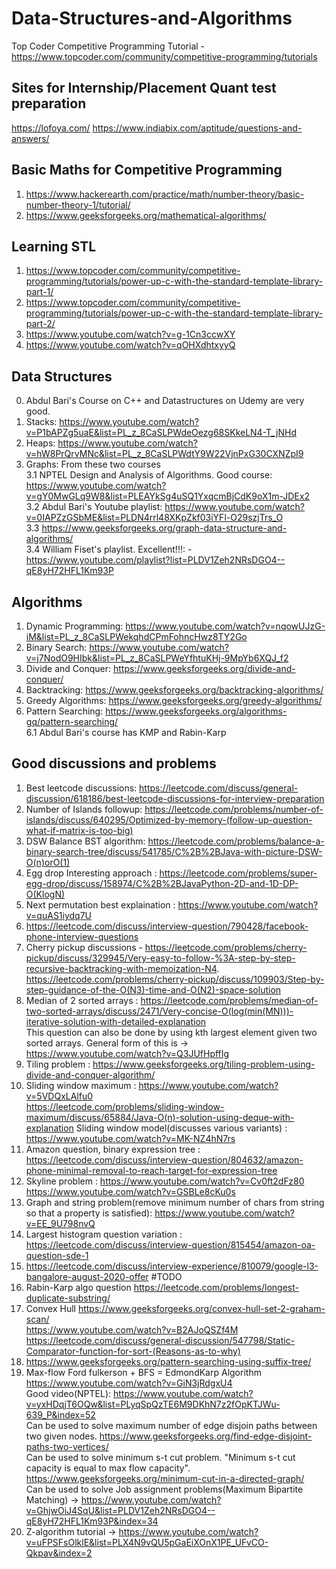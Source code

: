 # Data-Structures-and-Algorithms
Top Coder Competitive Programming Tutorial - https://www.topcoder.com/community/competitive-programming/tutorials

## Sites for Internship/Placement Quant test preparation
https://lofoya.com/
https://www.indiabix.com/aptitude/questions-and-answers/

## Basic Maths for Competitive Programming
1. https://www.hackerearth.com/practice/math/number-theory/basic-number-theory-1/tutorial/
2. https://www.geeksforgeeks.org/mathematical-algorithms/
## Learning STL
1. https://www.topcoder.com/community/competitive-programming/tutorials/power-up-c-with-the-standard-template-library-part-1/
2. https://www.topcoder.com/community/competitive-programming/tutorials/power-up-c-with-the-standard-template-library-part-2/
3. https://www.youtube.com/watch?v=g-1Cn3ccwXY
4. https://www.youtube.com/watch?v=qOHXdhtxyyQ
## Data Structures
0. Abdul Bari's Course on C++ and Datastructures on Udemy are very good.
1. Stacks: https://www.youtube.com/watch?v=P1bAPZg5uaE&list=PL_z_8CaSLPWdeOezg68SKkeLN4-T_jNHd
2. Heaps: https://www.youtube.com/watch?v=hW8PrQrvMNc&list=PL_z_8CaSLPWdtY9W22VjnPxG30CXNZpI9
3. Graphs: From these two courses<br>
  3.1 NPTEL Design and Analysis of Algorithms. Good course: https://www.youtube.com/watch?v=gY0MwGLq9W8&list=PLEAYkSg4uSQ1YxqcmBjCdK9oX1m-JDEx2 <br>
  3.2 Abdul Bari's Youtube playlist: https://www.youtube.com/watch?v=0IAPZzGSbME&list=PLDN4rrl48XKpZkf03iYFl-O29szjTrs_O <br>
  3.3 https://www.geeksforgeeks.org/graph-data-structure-and-algorithms/<br>
  3.4 William Fiset's playlist. Excellent!!!: - https://www.youtube.com/playlist?list=PLDV1Zeh2NRsDGO4--qE8yH72HFL1Km93P <br>
  
## Algorithms
1. Dynamic Programming: https://www.youtube.com/watch?v=nqowUJzG-iM&list=PL_z_8CaSLPWekqhdCPmFohncHwz8TY2Go <br>
2. Binary Search: https://www.youtube.com/watch?v=j7NodO9HIbk&list=PL_z_8CaSLPWeYfhtuKHj-9MpYb6XQJ_f2 <br>
3. Divide and Conquer: https://www.geeksforgeeks.org/divide-and-conquer/ <br>
4. Backtracking: https://www.geeksforgeeks.org/backtracking-algorithms/ <br>
5. Greedy Algorithms: https://www.geeksforgeeks.org/greedy-algorithms/ <br>
6. Pattern Searching: https://www.geeksforgeeks.org/algorithms-gq/pattern-searching/<br>
  6.1 Abdul Bari's course has KMP and Rabin-Karp <br>

## Good discussions and problems
1. Best leetcode discussions: https://leetcode.com/discuss/general-discussion/618186/best-leetcode-discussions-for-interview-preparation <br>
2. Number of Islands followup: https://leetcode.com/problems/number-of-islands/discuss/640295/Optimized-by-memory-(follow-up-question-what-if-matrix-is-too-big)
3. DSW Balance BST algorithm: https://leetcode.com/problems/balance-a-binary-search-tree/discuss/541785/C%2B%2BJava-with-picture-DSW-O(n)orO(1)
4. Egg drop Interesting approach : https://leetcode.com/problems/super-egg-drop/discuss/158974/C%2B%2BJavaPython-2D-and-1D-DP-O(KlogN)
5. Next permutation best explaination : https://www.youtube.com/watch?v=quAS1iydq7U
6. https://leetcode.com/discuss/interview-question/790428/facebook-phone-interview-questions
7. Cherry pickup discussions - https://leetcode.com/problems/cherry-pickup/discuss/329945/Very-easy-to-follow-%3A-step-by-step-recursive-backtracking-with-memoization-N4.
https://leetcode.com/problems/cherry-pickup/discuss/109903/Step-by-step-guidance-of-the-O(N3)-time-and-O(N2)-space-solution
8. Median of 2 sorted arrays : https://leetcode.com/problems/median-of-two-sorted-arrays/discuss/2471/Very-concise-O(log(min(MN)))-iterative-solution-with-detailed-explanation <br>
This question can also be done by using kth largest element given two sorted arrays. General form of this is -> https://www.youtube.com/watch?v=Q3JUfHpffIg
9. Tiling problem : https://www.geeksforgeeks.org/tiling-problem-using-divide-and-conquer-algorithm/
10. Sliding window maximum : https://www.youtube.com/watch?v=5VDQxLAlfu0 <br>
https://leetcode.com/problems/sliding-window-maximum/discuss/65884/Java-O(n)-solution-using-deque-with-explanation
Sliding window model(discusses various variants) : https://www.youtube.com/watch?v=MK-NZ4hN7rs
11. Amazon question, binary expression tree : https://leetcode.com/discuss/interview-question/804632/amazon-phone-minimal-removal-to-reach-target-for-expression-tree
12. Skyline problem : https://www.youtube.com/watch?v=Cv0ft2dFz80 <br>
https://www.youtube.com/watch?v=GSBLe8cKu0s
13. Graph and string problem(remove minimum number of chars from string so that a property is satisfied): https://www.youtube.com/watch?v=EE_9U798nvQ
14. Largest histogram question variation : https://leetcode.com/discuss/interview-question/815454/amazon-oa-question-sde-1
15. https://leetcode.com/discuss/interview-experience/810079/google-l3-bangalore-august-2020-offer
#TODO
16. Rabin-Karp algo question https://leetcode.com/problems/longest-duplicate-substring/
17. Convex Hull https://www.geeksforgeeks.org/convex-hull-set-2-graham-scan/<br>
https://www.youtube.com/watch?v=B2AJoQSZf4M<br>
https://leetcode.com/discuss/general-discussion/547798/Static-Comparator-function-for-sort-(Reasons-as-to-why)<br>
18. https://www.geeksforgeeks.org/pattern-searching-using-suffix-tree/
19. Max-flow Ford fulkerson + BFS = EdmondKarp Algorithm https://www.youtube.com/watch?v=GiN3jRdgxU4 <br>
Good video(NPTEL): https://www.youtube.com/watch?v=yxHDqjT6OQw&list=PLyqSpQzTE6M9DKhN7z2fOpKTJWu-639_P&index=52 <br>
Can be used to solve maximum number of edge disjoin paths between two given nodes. https://www.geeksforgeeks.org/find-edge-disjoint-paths-two-vertices/<br>
Can be used to solve minimum s-t cut problem. "Minimum s-t cut capacity is equal to max flow capacity". https://www.geeksforgeeks.org/minimum-cut-in-a-directed-graph/ <br>
Can be used to solve Job assignment problems(Maximum Bipartite Matching) -> https://www.youtube.com/watch?v=GhjwOiJ4SqU&list=PLDV1Zeh2NRsDGO4--qE8yH72HFL1Km93P&index=34 <br>
20. Z-algorithm tutorial -> https://www.youtube.com/watch?v=uFPSFsOlklE&list=PLX4N9vQU5pGaEiXOnX1PE_UFvCO-Qkpav&index=2 <br>
